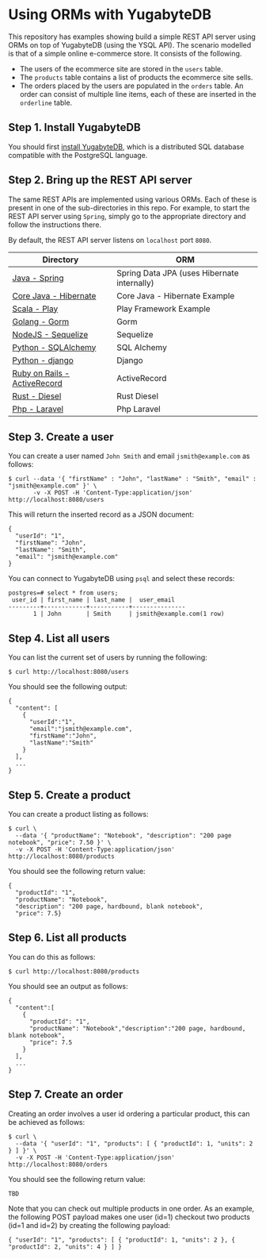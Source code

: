 # Using ORMs with YugabyteDB

This repository has examples showing build a simple REST API server using ORMs on top of YugabyteDB (using the YSQL API). The scenario modelled is that of a simple online e-commerce store. It consists of the following.

* The users of the ecommerce site are stored in the `users` table.
* The `products` table contains a list of products the ecommerce site sells.
* The orders placed by the users are populated in the `orders` table. An order can consist of multiple line items, each of these are inserted in the `orderline` table.

## Step 1. Install YugabyteDB

You should first [install YugabyteDB](https://docs.yugabyte.com/latest/quick-start/), which is a distributed SQL database compatible with the PostgreSQL language.

## Step 2. Bring up the REST API server

The same REST APIs are implemented using various ORMs. Each of these is present in one of the sub-directories in this repo. For example, to start the REST API server using `Spring`, simply go to the appropriate directory and follow the instructions there.

By default, the REST API server listens on `localhost` port `8080`.

| Directory  | ORM |
| ------------- | ------------- |
| [Java - Spring](https://github.com/YugaByte/orm-examples/blob/master/java/spring)  | Spring Data JPA (uses Hibernate internally)   |
| [Core Java - Hibernate](https://github.com/YugaByte/orm-examples/blob/master/java/hibernate)  | Core Java - Hibernate Example   |
| [Scala - Play](https://github.com/YugaByte/orm-examples/blob/master/java/ebeans)  | Play Framework Example   |
| [Golang - Gorm](https://github.com/YugaByte/orm-examples/blob/master/golang/gorm)  | Gorm   |
| [NodeJS - Sequelize](https://github.com/YugaByte/orm-examples/blob/master/node/sequelize)  | Sequelize   |
| [Python - SQLAlchemy](https://github.com/YugaByte/orm-examples/blob/master/python/sqlalchemy)  | SQL Alchemy   |
| [Python - django](https://github.com/YugaByte/orm-examples/blob/master/python/django)  | Django   |
| [Ruby on Rails - ActiveRecord](https://github.com/YugaByte/orm-examples/tree/master/ruby/ror)  | ActiveRecord   |
| [Rust - Diesel](https://github.com/YugaByte/orm-examples/blob/master/rust/diesel)  | Rust Diesel   |
| [Php - Laravel](https://github.com/YugaByte/orm-examples/blob/master/php/laravel/)  | Php Laravel   |



## Step 3. Create a user

You can create a user named `John Smith` and email `jsmith@example.com` as follows:

```
$ curl --data '{ "firstName" : "John", "lastName" : "Smith", "email" : "jsmith@example.com" }' \
       -v -X POST -H 'Content-Type:application/json' http://localhost:8080/users
```

This will return the inserted record as a JSON document:
```
{
  "userId": "1",
  "firstName": "John",
  "lastName": "Smith",
  "email": "jsmith@example.com"
}
```

You can connect to YugabyteDB using `psql` and select these records:
```
postgres=# select * from users;
 user_id | first_name | last_name |  user_email
---------+------------+-----------+---------------
       1 | John       | Smith     | jsmith@example.com(1 row)
```

## Step 4. List all users

You can list the current set of users by running the following:
```
$ curl http://localhost:8080/users
```

You should see the following output:
```
{
  "content": [
    {
      "userId":"1",
      "email":"jsmith@example.com",
      "firstName":"John",
      "lastName":"Smith"
    }
  ],
  ...
}
```

## Step 5. Create a product

You can create a product listing as follows:
```
$ curl \
  --data '{ "productName": "Notebook", "description": "200 page notebook", "price": 7.50 }' \
  -v -X POST -H 'Content-Type:application/json' http://localhost:8080/products
```

You should see the following return value:
```
{
  "productId": "1",
  "productName": "Notebook",
  "description": "200 page, hardbound, blank notebook",
  "price": 7.5}
```

## Step 6. List all products

You can do this as follows:
```
$ curl http://localhost:8080/products
```

You should see an output as follows:
```
{
  "content":[
    {
      "productId": "1",
      "productName": "Notebook","description":"200 page, hardbound, blank notebook",
      "price": 7.5
    }
  ],
  ...
}
```

## Step 7. Create an order

Creating an order involves a user id ordering a particular product, this can be achieved as follows:
```
$ curl \
  --data '{ "userId": "1", "products": [ { "productId": 1, "units": 2 } ] }' \
  -v -X POST -H 'Content-Type:application/json' http://localhost:8080/orders
```

You should see the following return value:
```
TBD
```

Note that you can check out multiple products in one order. As an example, the following POST payload makes one user (id=1) checkout two products (id=1 and id=2) by creating the following payload:

```
{ "userId": "1", "products": [ { "productId": 1, "units": 2 }, { "productId": 2, "units": 4 } ] }
```
